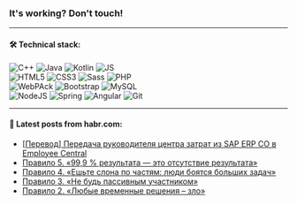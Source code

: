 ### It's working? Don't touch!

---

#### 🛠️ Technical stack:

![C++](https://img.shields.io/badge/C++-informational?logo=c%2B%2B&style=flat&logoColor=white&color=9C033A)
![Java](https://img.shields.io/badge/Java-informational?logo=java&style=flat&logoColor=white&color=007396)
![Kotlin](https://img.shields.io/badge/Kotlin-informational?logo=Kotlin&style=flat&logoColor=white&color=0095D5)
![JS](https://img.shields.io/badge/JS-informational?logo=javaScript&style=flat&logoColor=black&color=F7Df1E) <br>
![HTML5](https://img.shields.io/badge/HTML5-informational?logo=html5&style=flat&logoColor=white&color=E34F26)
![CSS3](https://img.shields.io/badge/CSS3-informational?logo=css3&style=flat&logoColor=white&color=157286)
![Sass](https://img.shields.io/badge/Saas-informational?logo=sass&style=flat&logoColor=white&color=hotpink)
![PHP](https://img.shields.io/badge/PHP-informational?logo=php&style=flat&logoColor=white&color=777BB4) <br>
![WebPAck](https://img.shields.io/badge/WebPack-informational?logo=webPack&style=flat&logoColor=white&color=FF6F00)
![Bootstrap](https://img.shields.io/badge/Bootstrap-informational?logo=Bootstrap&style=flat&logoColor=white&color=7952B3)
![MySQL](https://img.shields.io/badge/MySQL-informational?logo=MySQL&style=flat&logoColor=white&color=00f) <br>
![NodeJS](https://img.shields.io/badge/NodeJS-informational?logo=node.js&style=flat&logoColor=white&color=43853D)
![Spring](https://img.shields.io/badge/Spring-informational?logo=Spring&style=flat&logoColor=white&color=0A9EDC)
![Angular](https://img.shields.io/badge/Vue-informational?logo=vue.js&style=flat&logoColor=white&color=red)
![Git](https://img.shields.io/badge/Git-informational?logo=git&style=flat&logoColor=white&color=darkorange)

___

#### 💬 Latest posts from habr.com:

<!-- BLOG-POST-LIST:START -->
- [[Перевод] Передача руководителя центра затрат из SAP ERP CO в Employee Central](https://habr.com/ru/post/660093/?utm_source=habrahabr&utm_medium=rss&utm_campaign=660093)
- [Правило 5. «99,9 % результата — это отсутствие результата»](https://habr.com/ru/post/660081/?utm_source=habrahabr&utm_medium=rss&utm_campaign=660081)
- [Правило 4. «Ешьте слона по частям: люди боятся больших задач»](https://habr.com/ru/post/660079/?utm_source=habrahabr&utm_medium=rss&utm_campaign=660079)
- [Правило 3. «Не будь пассивным участником»](https://habr.com/ru/post/660077/?utm_source=habrahabr&utm_medium=rss&utm_campaign=660077)
- [Правило 2. «Любые временные решения – зло»](https://habr.com/ru/post/660075/?utm_source=habrahabr&utm_medium=rss&utm_campaign=660075)
<!-- BLOG-POST-LIST:END -->
